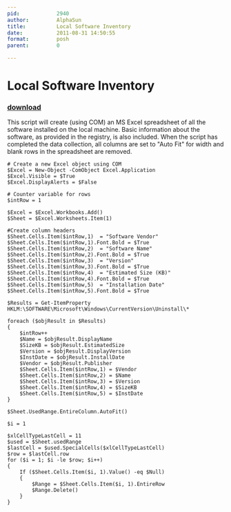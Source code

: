 ```yaml
---
pid:            2940
author:         AlphaSun
title:          Local Software Inventory
date:           2011-08-31 14:50:55
format:         posh
parent:         0

---
```


# Local Software Inventory

### [download](Scripts\2940.ps1)

This script will create (using COM) an MS Excel spreadsheet of all the software installed on the local machine. Basic information about the software, as provided in the registry, is also included. When the script has completed the data collection, all columns are set to "Auto Fit" for width and blank rows in the spreadsheet are removed.

```posh
# Create a new Excel object using COM
$Excel = New-Object -ComObject Excel.Application
$Excel.Visible = $True
$Excel.DisplayAlerts = $False

# Counter variable for rows
$intRow = 1

$Excel = $Excel.Workbooks.Add()
$Sheet = $Excel.Worksheets.Item(1)

#Create column headers
$Sheet.Cells.Item($intRow,1)  = "Software Vendor"
$Sheet.Cells.Item($intRow,1).Font.Bold = $True
$Sheet.Cells.Item($intRow,2)  = "Software Name"
$Sheet.Cells.Item($intRow,2).Font.Bold = $True
$Sheet.Cells.Item($intRow,3)  = "Version"
$Sheet.Cells.Item($intRow,3).Font.Bold = $True
$Sheet.Cells.Item($intRow,4)  = "Estimated Size (KB)"
$Sheet.Cells.Item($intRow,4).Font.Bold = $True
$Sheet.Cells.Item($intRow,5)  = "Installation Date"
$Sheet.Cells.Item($intRow,5).Font.Bold = $True

$Results = Get-ItemProperty HKLM:\SOFTWARE\Microsoft\Windows\CurrentVersion\Uninstall\*

foreach ($objResult in $Results)
{
	$intRow++
	$Name = $objResult.DisplayName
	$SizeKB = $objResult.EstimatedSize
	$Version = $objResult.DisplayVersion
	$InstDate = $objResult.InstallDate
	$Vendor = $objResult.Publisher
	$Sheet.Cells.Item($intRow,1) = $Vendor
	$Sheet.Cells.Item($intRow,2) = $Name
	$Sheet.Cells.Item($intRow,3) = $Version
	$Sheet.Cells.Item($intRow,4) = $SizeKB
	$Sheet.Cells.Item($intRow,5) = $InstDate
}

$Sheet.UsedRange.EntireColumn.AutoFit()

$i = 1

$xlCellTypeLastCell = 11
$used = $Sheet.usedRange
$lastCell = $used.SpecialCells($xlCellTypeLastCell)
$row = $lastCell.row
for ($i = 1; $i -le $row; $i++)
{
	If ($Sheet.Cells.Item($i, 1).Value() -eq $Null)
	{
		$Range = $Sheet.Cells.Item($i, 1).EntireRow
		$Range.Delete()
	}
}
```

